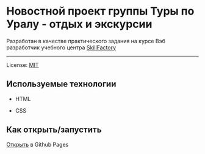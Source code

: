 <!-- SkillFactory PHPDEV-34 Рыков Денис-->
<!--5.11. Практическая работа -->

# Новостной проект группы Туры по Уралу - отдых и экскурсии

Разработан в качестве практического задания на курсе Вэб разработчик учебного центра [SkillFactory](https://lms.skillfactory.ru/ "Перейти на сайт учебного центра")
____

License: [MIT](license.md "Смотреть лицензию")
## Используемые технологии

* HTML

* CSS

## Как открыть/запустить

[Открыть](https://denor74.github.io/SF-PR-5-11/ "Открыть в Github Pages") в Github Pages